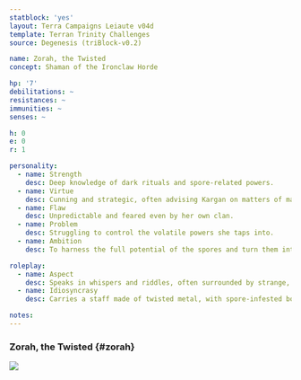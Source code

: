 ```yaml
---
statblock: 'yes'
layout: Terra Campaigns Leiaute v04d
template: Terran Trinity Challenges
source: Degenesis (triBlock-v0.2)

name: Zorah, the Twisted
concept: Shaman of the Ironclaw Horde

hp: '7'
debilitations: ~
resistances: ~
immunities: ~
senses: ~

h: 0
e: 0
r: 1

personality:
  - name: Strength
    desc: Deep knowledge of dark rituals and spore-related powers.
  - name: Virtue
    desc: Cunning and strategic, often advising Kargan on matters of magic and warfare.
  - name: Flaw
    desc: Unpredictable and feared even by her own clan.
  - name: Problem
    desc: Struggling to control the volatile powers she taps into.
  - name: Ambition
    desc: To harness the full potential of the spores and turn them into a weapon for the Ironclaw Horde.

roleplay:
  - name: Aspect
    desc: Speaks in whispers and riddles, often surrounded by strange, glowing spores.
  - name: Idiosyncrasy
    desc: Carries a staff made of twisted metal, with spore-infested bones embedded in it.

notes: 
---
```

### Zorah, the Twisted {#zorah}

![](https://i.imgur.com/LMF5lPI.png)
